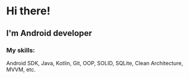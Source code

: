 # Hi there!

## I'm Android developer

### My skills:
Android SDK,
Java, Kotlin,
Git, OOP, SOLID,
SQLite,
Clean Architecture,
MVVM, etc.
